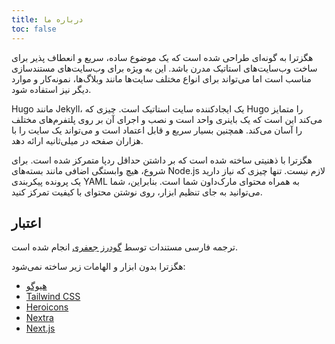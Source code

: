 ```yaml
---
title: درباره ما
toc: false
---
```


هگزترا به گونه‌ای طراحی شده است که یک موضوع ساده، سریع و انعطاف پذیر برای ساخت وب‌سایت‌های استاتیک مدرن باشد. این به ویژه برای وب‌سایت‌های مستندسازی مناسب است اما می‌تواند برای انواع مختلف سایت‌ها مانند وبلاگ‌ها، نمونه‌کار و موارد دیگر نیز استفاده شود.

Hugo مانند Jekyll، یک ایجادکننده سایت استاتیک است. چیزی که Hugo را متمایز می‌کند این است که یک باینری واحد است و نصب و اجرای آن بر روی پلتفرم‌های مختلف را آسان می‌کند. همچنین بسیار سریع و قابل اعتماد است و می‌تواند یک سایت را با هزاران صفحه در میلی‌ثانیه ارائه دهد.

هگزترا با ذهنیتی ساخته شده است که بر داشتن حداقل ردپا متمرکز شده است. برای شروع، هیچ وابستگی اضافی مانند بسته‌های Node.js لازم نیست. تنها چیزی که نیاز دارید یک پرونده پیکربندی YAML به همراه محتوای مارک‌داون شما است. بنابراین، شما می‌توانید به جای تنظیم ابزار، روی نوشتن محتوای با کیفیت تمرکز کنید.

## اعتبار

ترجمه فارسی مستندات توسط [گودرز جعفری](https://goudarzjafari.com/) انجام شده است.

هگزترا بدون ابزار و الهامات زیر ساخته نمی‌شود:

- [هیوگو](https://gohugo.io/)
- [Tailwind CSS](https://tailwindcss.com/)
- [Heroicons](https://heroicons.com/)
- [Nextra](https://nextra.vercel.app/)
- [Next.js](https://nextjs.org/)
